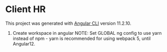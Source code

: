 # Client HR

This project was generated with [Angular CLI](https://github.com/angular/angular-cli) version 11.2.10.

1. Create workspace in angular
NOTE: Set GLOBAL ng config to use yarn instead of npm - yarn is recommended for using webpack 5, until Angular12.
